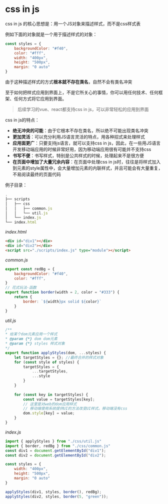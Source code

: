 # css in js

css in js 的核心思想是：用一个JS对象来描述样式，而不是css样式表

例如下面的对象就是一个用于描述样式的对象：

```js
const styles = {
    backgroundColor: "#f40",
    color: "#fff",
    width: "400px",
    height: "500px",
    margin: "0 auto"
}
```

由于这种描述样式的方式**根本就不存在类名**，自然不会有类名冲突

至于如何把样式应用到界面上，不是它所关心的事情，你可以用任何技术、任何框架、任何方式将它应用到界面。

> 后续学习的vue、react都支持css in js，可以非常轻松的应用到界面

css in js的特点：

- **绝无冲突的可能**：由于它根本不存在类名，所以绝不可能出现类名冲突
- **更加灵活**：可以充分利用JS语言灵活的特点，用各种招式来处理样式
- **应用面更广**：只要支持js语言，就可以支持css in js，因此，在一些用JS语言开发移动端应用的时候非常好用，因为移动端应用很有可能并不支持css
- **书写不便**：书写样式，特别是公共样式的时候，处理起来不是很方便
- **在页面中增加了大量冗余内容**：在页面中处理css in js时，往往是将样式加入到元素的style属性中，会大量增加元素的内联样式，并且可能会有大量重复，不易阅读最终的页面代码

例子目录：

```js
.
├── scripts
│   ├── css
│   │	├── common.js
│  	│ 	└── util.js
│   └── index.js
└── index.html
```

*index.html*

```html
<div id="div1"></div>
<div id="div2"></div>
<script src="./scripts/index.js" type="module"></script>
```

*common.js*

```js
export const redBg = {
    backgroundColor: "#f40",
    color: "#fff",
}
// 花式玩法-函数
export function border(width = 2, color = "#333") {
    return {
        border: `${width}px solid ${color}`
    }
}
```

*util.js*

```js
/**
* 给某个dom元素应用一个样式
* @param {*} dom dom元素
* @param {*} styles 样式对象
*/
export function applyStyles(dom, ...styles) {
    let targetStyles = {}; //最终合并的样式对象
    for (const style of styles) {
        targetStyles = {
            ...targetStyles,
            ...style
        }
    }
	
    for (const key in targetStyles) {
        const value = targetStyles[key];
        // 这里是对web的dom应用样式
        // 移动端使用系统提供UI的方法改变UI样式。移动端没有css
        dom.style[key] = value;
    }
}
```

*index.js*

```js
import { applyStyles } from "./css/util.js"
import { border, redBg } from "./css/common.js"
const div1 = document.getElementById("div1");
const div2 = document.getElementById("div2");

const styles = {
    width: "400px",
    height: "500px",
    margin: "0 auto"
}

applyStyles(div1, styles, border(), redBg);
applyStyles(div2, styles, border(5, "green"));
```

